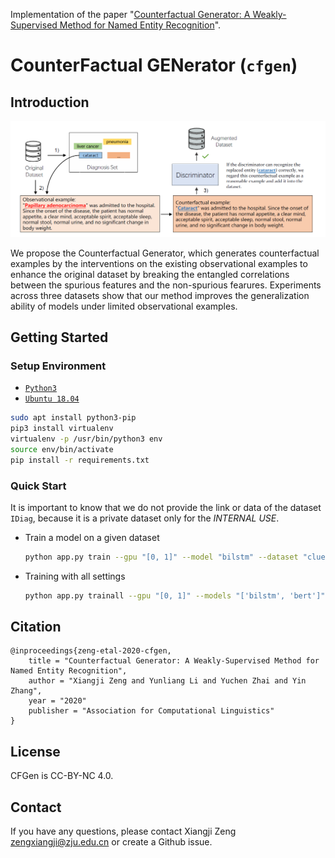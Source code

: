 Implementation of the paper "[Counterfactual Generator: A Weakly-Supervised Method for Named Entity Recognition](#)".

# **C**ounter**F**actual **GEN**erator (`cfgen`)
## Introduction
![](./docs/_static/pipeline.png)

We propose the Counterfactual Generator, which generates counterfactual examples by the interventions on the existing observational examples to enhance the original dataset by breaking the entangled correlations between the spurious features and the non-spurious fearures. Experiments across three datasets show that our method improves the generalization ability of models under limited observational examples.

## Getting Started
### Setup Environment
- [`Python3`](https://www.python.org/)
- [`Ubuntu 18.04`](https://ubuntu.com/download/desktop)

```bash
sudo apt install python3-pip
pip3 install virtualenv
virtualenv -p /usr/bin/python3 env
source env/bin/activate
pip install -r requirements.txt
```

### Quick Start
It is important to know that we do not provide the link or data of the dataset `IDiag`, because it is a private dataset only for the *INTERNAL USE*.

- Train a model on a given dataset

    ```bash
    python app.py train --gpu "[0, 1]" --model "bilstm" --dataset "cluener" --seed 100
    ```

- Training with all settings

    ```bash
    python app.py trainall --gpu "[0, 1]" --models "['bilstm', 'bert']" --datasets "['cluener', 'cner']"
    ```

## Citation
```plain
@inproceedings{zeng-etal-2020-cfgen,
    title = "Counterfactual Generator: A Weakly-Supervised Method for Named Entity Recognition",
    author = "Xiangji Zeng and Yunliang Li and Yuchen Zhai and Yin Zhang",
    year = "2020"
    publisher = "Association for Computational Linguistics"
}
```

## License
CFGen is CC-BY-NC 4.0.

## Contact
If you have any questions, please contact Xiangji Zeng <zengxiangji@zju.edu.cn> or create a Github issue.
